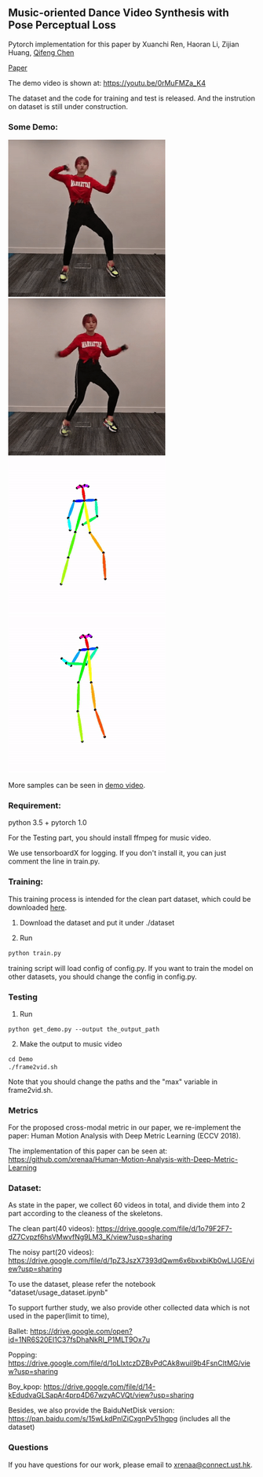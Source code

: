 ## Music-oriented Dance Video Synthesis with Pose Perceptual Loss

Pytorch implementation for this paper by Xuanchi Ren, Haoran Li, Zijian Huang, [Qifeng Chen](https://cqf.io/)

[Paper](https://arxiv.org/abs/1912.06606)

The demo video is shown at: https://youtu.be/0rMuFMZa_K4

The dataset and the code for training and test is released. And the instrution on dataset is still under construction.

### Some Demo:
![](demo/demo_0.gif)![](demo/demo_2.gif)
![](demo/label_0.gif)![](demo/label_1.gif)

More samples can be seen in [demo video](https://youtu.be/0rMuFMZa_K4).

### Requirement:
python 3.5 + pytorch 1.0

For the Testing part, you should install ffmpeg for music video.

We use tensorboardX for logging. If you don't install it, you can just comment the line in train.py.


### Training:
This training process is intended for the clean part dataset, which could be downloaded [here](https://drive.google.com/file/d/1o79F2F7-dZ7Cvpzf6hsVMwvfNg9LM3_K/view?usp=sharing).
1. Download the dataset and put it under ./dataset

2. Run
```python
python train.py
```
training script will load config of config.py. If you want to train the model on other datasets, you should change the config in config.py.

### Testing
1. Run
```
python get_demo.py --output the_output_path
```
2. Make the output to music video
```
cd Demo
./frame2vid.sh
```
Note that you should change the paths and the "max" variable in frame2vid.sh.

### Metrics

For the proposed cross-modal metric in our paper, we re-implement the paper: Human Motion Analysis with Deep Metric Learning (ECCV 2018).

The implementation of this paper can be seen at: https://github.com/xrenaa/Human-Motion-Analysis-with-Deep-Metric-Learning


### Dataset:
As state in the paper, we collect 60 videos in total, and divide them into 2 part according to the cleaness of the skeletons.

The clean part(40 videos):
https://drive.google.com/file/d/1o79F2F7-dZ7Cvpzf6hsVMwvfNg9LM3_K/view?usp=sharing

The noisy part(20 videos):
https://drive.google.com/file/d/1pZ3JszX7393dQwm6x6bxxbiKb0wLIJGE/view?usp=sharing

To use the dataset, please refer the notebook "dataset/usage_dataset.ipynb"

To support further study, we also provide other collected data which is not used in the paper(limit to time),

Ballet:
https://drive.google.com/open?id=1NR6S20EI1C37fsDhaNkRI_P1MLT9Ox7u

Popping:
https://drive.google.com/file/d/1oLIxtczDZBvPdCAk8wuiI9b4FsnCItMG/view?usp=sharing

Boy_kpop:
https://drive.google.com/file/d/14-kEdudvaGLSapAr4prp4D67wzyACVQt/view?usp=sharing

Besides, we also provide the BaiduNetDisk version:
https://pan.baidu.com/s/15wLkdPnlZiCxgnPv51hgpg
(includes all the dataset)

### Questions
If you have questions for our work, please email to xrenaa@connect.ust.hk.
